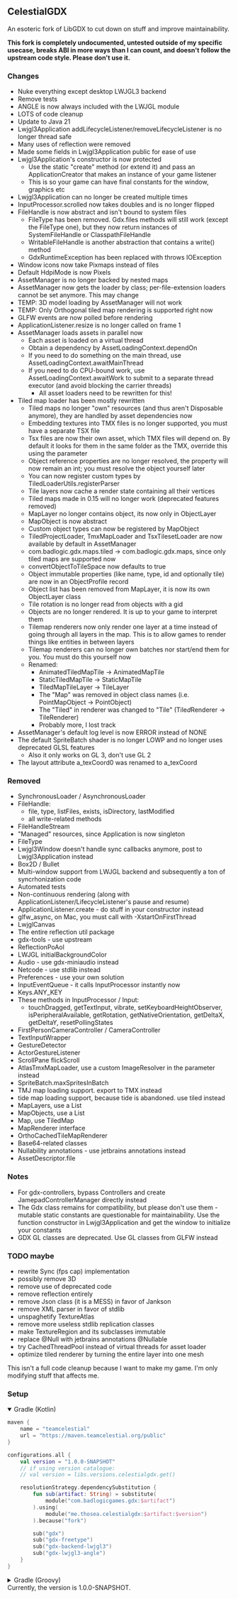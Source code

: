 ## CelestialGDX

An esoteric fork of LibGDX to cut down on stuff and improve maintainability.

**This fork is completely undocumented, untested outside of my specific usecase, breaks ABI in more ways than I can count, and doesn't follow the upstream code style. Please don't use it.**

### Changes
- Nuke everything except desktop LWJGL3 backend
- Remove tests
- ANGLE is now always included with the LWJGL module
- LOTS of code cleanup
- Update to Java 21
- Lwjgl3Application addLifecycleListener/removeLifecycleListener is no longer thread safe
- Many uses of reflection were removed
- Made some fields in Lwjgl3Application public for ease of use
- Lwjgl3Application's constructor is now protected
    - Use the static "create" method (or extend it) and pass an ApplicationCreator that makes an instance of your game
      listener
    - This is so your game can have final constants for the window, graphics etc
- Lwjgl3Application can no longer be created multiple times
- InputProcessor.scrolled now takes doubles and is no longer flipped
- FileHandle is now abstract and isn't bound to system files
    - FileType has been removed. Gdx.files methods will still work (except the FileType one), but they now return
      instances of SystemFileHandle or ClasspathFileHandle
    - WritableFileHandle is another abstraction that contains a write() method
    - GdxRuntimeException has been replaced with throws IOException
- Window icons now take Pixmaps instead of files
- Default HdpiMode is now Pixels
- AssetManager is no longer backed by nested maps
- AssetManager now gets the loader by class; per-file-extension loaders cannot be set anymore. This may change
- TEMP: 3D model loading by AssetManager will not work
- TEMP: Only Orthogonal tiled map rendering is supported right now
- GLFW events are now polled before rendering
- ApplicationListener.resize is no longer called on frame 1
- AssetManager loads assets in parallel now
    - Each asset is loaded on a virtual thread
    - Obtain a dependency by AssetLoadingContext.dependOn
    - If you need to do something on the main thread, use AssetLoadingContext.awaitMainThread
    - If you need to do CPU-bound work, use AssetLoadingContext.awaitWork to submit to a separate thread executor (and
      avoid blocking the carrier threads)
        - All asset loaders need to be rewritten for this!
- Tiled map loader has been mostly rewritten
    - Tiled maps no longer "own" resources (and thus aren't Disposable anymore), they are handled by asset dependencies
      now
    - Embedding textures into TMX files is no longer supported, you must have a separate TSX file
    - Tsx files are now their own asset, which TMX files will depend on. By default it looks for them in the same folder
      as the TMX, override this using the parameter
    - Object reference properties are no longer resolved, the property will now remain an int; you must resolve the
      object yourself later
    - You can now register custom types by TiledLoaderUtils.registerParser
    - Tile layers now cache a render state containing all their vertices
    - Tiled maps made in 0.15 will no longer work (deprecated features removed)
    - MapLayer no longer contains object, its now only in ObjectLayer
    - MapObject is now abstract
    - Custom object types can now be registered by MapObject
    - TiledProjectLoader, TmxMapLoader and TsxTilesetLoader are now available by default in AssetManager
    - com.badlogic.gdx.maps.tiled -> com.badlogic.gdx.maps, since only tiled maps are supported now
    - convertObjectToTileSpace now defaults to true
    - Object immutable properties (like name, type, id and optionally tile) are now in an ObjectProfile record
    - Object list has been removed from MapLayer, it is now its own ObjectLayer class
    - Tile rotation is no longer read from objects with a gid
    - Objects are no longer rendered. It is up to your game to interpret them
    - Tilemap renderers now only render one layer at a time instead of going through all layers in the map. This is to allow games to render things like entities in between layers
    - Tilemap renderers can no longer own batches nor start/end them for you. You must do this yourself now
    - Renamed:
        - AnimatedTiledMapTile -> AnimatedMapTile
        - StaticTiledMapTile -> StaticMapTile
        - TiledMapTileLayer -> TileLayer
        - The "Map" was removed in object class names (i.e. PointMapObject -> PointObject)
        - The "Tiled" in renderer was changed to "Tile" (Tile*d*Renderer -> TileRenderer)
        - Probably more, I lost track
- AssetManager's default log level is now ERROR instead of NONE
- The default SpriteBatch shader is no longer LOWP and no longer uses deprecated GLSL features
    - Also it only works on GL 3, don't use GL 2
- The layout attribute a_texCoord0 was renamed to a_texCoord

### Removed
- SynchronousLoader / AsynchronousLoader
- FileHandle:
    - file, type, listFiles, exists, isDirectory, lastModified
    - all write-related methods
- FileHandleStream
- "Managed" resources, since Application is now singleton
- FileType
- Lwjgl3Window doesn't handle sync callbacks anymore, post to Lwjgl3Application instead
- Box2D / Bullet
- Multi-window support from LWJGL backend and subsequently a ton of syncrhonization code
- Automated tests
- Non-continuous rendering (along with ApplicationListener/LifecycleListener's pause and resume)
- ApplicationListener.create - do stuff in your constructor instead
- glfw_async, on Mac, you must call with -XstartOnFirstThread
- LwjglCanvas
- The entire reflection util package
- gdx-tools - use upstream
- ReflectionPoAol
- LWJGL initialBackgroundColor
- Audio - use gdx-miniaudio instead
- Netcode - use stdlib instead
- Preferences - use your own solution
- InputEventQueue - it calls InputProcessor instantly now
- Keys.ANY_KEY
- These methods in InputProcessor / Input:
    - touchDragged, getTextInput, vibrate, setKeyboardHeightObserver, isPeripheralAvailable, getRotation,
      getNativeOrientation, getDeltaX, getDeltaY, resetPollingStates
- FirstPersonCameraController / CameraController
- TextInputWrapper
- GestureDetector
- ActorGestureListener
- ScrollPane flickScroll
- AtlasTmxMapLoader, use a custom ImageResolver in the parameter instead
- SpriteBatch.maxSpritesInBatch
- TMJ map loading support. export to TMX instead
- tide map loading support, because tide is abandoned. use tiled instead
- MapLayers, use a List<MapLayer>
- MapObjects, use a List<MapObject>
- Map, use TiledMap
- MapRenderer interface
- OrthoCachedTileMapRenderer
- Base64-related classes
- Nullability annotations - use jetbrains annotations instead
- AssetDescriptor.file

### Notes
- For gdx-controllers, bypass Controllers and create JamepadControllerManager directly instead
- The Gdx class remains for compatibility, but please don't use them - mutable static constants are questionable for
  maintainability. Use the function constructor in Lwjgl3Application and get the window to initialize your constants
- GDX GL classes are deprecated. Use GL classes from GLFW instead

### TODO maybe
- rewrite Sync (fps cap) implementation
- possibly remove 3D
- remove use of deprecated code
- remove reflection entirely
- remove Json class (it is a MESS) in favor of Jankson
- remove XML parser in favor of stdlib
- unspaghetify TextureAtlas
- remove more useless stdlib replication classes
- make TextureRegion and its subclasses immutable
- replace @Null with jetbrains annotations @Nullable
- try CachedThreadPool instead of virtual threads for asset loader
- optimize tiled renderer by turning the entire layer into one mesh

This isn't a full code cleanup because I want to make my game. I'm only modifying stuff that affects me.

### Setup

<details open>
<summary>Gradle (Kotlin)</summary>

```kotlin
maven {
	name = "teamcelestial"
	url = "https://maven.teamcelestial.org/public"
}
```

```kotlin
configurations.all {
	val version = "1.0.0-SNAPSHOT"
	// if using version catalogue:
	// val version = libs.versions.celestialgdx.get()

	resolutionStrategy.dependencySubstitution {
		fun sub(artifact: String) = substitute(
			module("com.badlogicgames.gdx:$artifact")
		).using(
			module("me.thosea.celestialgdx:$artifact:$version")
		).because("fork")

		sub("gdx")
		sub("gdx-freetype")
		sub("gdx-backend-lwjgl3")
		sub("gdx-lwjgl3-angle")
	}
}
```

</details>
<details>
<summary>Gradle (Groovy)</summary>

```groovy
maven {
    name "teamcelestial"
    url "https://maven.teamcelestial.org/public"
}
```

```groovy
configurations.all {
    val version = "1.0.0-SNAPSHOT"
    resolutionStrategy.dependencySubstitution {
        def sub = { String artifact ->
            substitute module("com.badlogicgames.gdx:$artifact") using module("me.thosea.celestialgdx:$artifact:$version") because "fork"
        }
        sub("gdx")
        sub("gdx-freetype")
        sub("gdx-backend-lwjgl3")
        sub("gdx-lwjgl3-angle")
    }
}
```

</details>
Currently, the version is 1.0.0-SNAPSHOT.